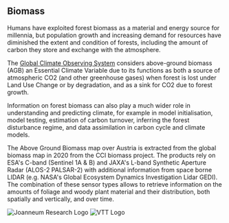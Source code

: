 ## Biomass

Humans have exploited forest biomass as a material and energy source for millennia, but population growth and increasing demand for resources have diminished the extent and condition of forests, including the amount of carbon they store and exchange with the atmosphere.

The [Global Climate Observing System](https://gcos.wmo.int/) considers above-ground biomass (AGB) an Essential Climate Variable due to its functions as both a source of atmospheric CO2 (and other greenhouse gases) when forest is lost under Land Use Change or by degradation, and as a sink for CO2 due to forest growth.

Information on forest biomass can also play a much wider role in understanding and predicting climate, for example in model initialisation, model testing, estimation of carbon turnover, inferring the forest disturbance regime, and data assimilation in carbon cycle and climate models.

The Above Ground Biomass map over Austria is extracted from the global biomass map in 2020 from the CCI biomass project. The products rely on ESA's C-band (Sentinel 1A & B) and JAXA's L-band Synthetic Aperture Radar (ALOS-2 PALSAR-2) with additional information from space borne LIDAR (e.g. NASA's Global Ecosystem Dynamics Investigation Lidar GEDI). The combination of these sensor types allows to retrieve information on the amounts of foliage and woody plant material and their distribution, both spatially and vertically, and over time.

![Joanneum Research Logo](data/gtif/images/logos/joanneum.png "Joanneum Research Logo")
![VTT Logo](data/gtif/images/logos/vtt.png "VTT Logo")
